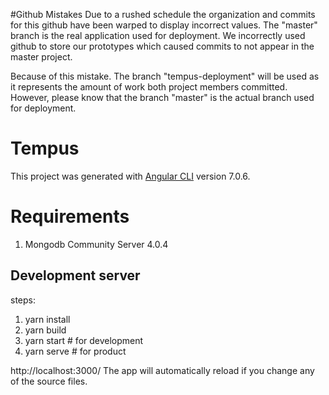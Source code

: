 #Github Mistakes
Due to a rushed schedule the organization and commits for this github have been warped to display incorrect values. The "master" branch is the real application used for deployment. We incorrectly used github to store our prototypes which caused commits to not appear in the master project.

Because of this mistake. The branch "tempus-deployment" will be used as it represents the amount of work both project members committed. However, please know that the branch "master" is the actual branch used for deployment.

# Tempus

This project was generated with [Angular CLI](https://github.com/angular/angular-cli) version 7.0.6.

# Requirements
1. Mongodb Community Server 4.0.4

## Development server

steps:

1. yarn install
2. yarn build
3. yarn start # for development
4. yarn serve # for product

http://localhost:3000/ The app will automatically reload if you change any of the source files.
